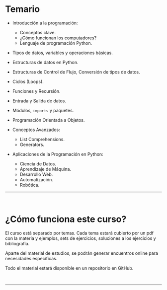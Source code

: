 # Temario

- Introducción a la programación:
    - Conceptos clave.
    - ¿Cómo funcionan los computadores?
    - Lenguaje de programación Python.

- Tipos de datos, variables y operaciones básicas.
- Estructuras de datos en Python.
- Estructuras de Control de Flujo, Conversión de tipos de datos.
- Ciclos (Loops).
- Funciones y Recursión.
- Entrada y Salida de datos.
- Módulos, `imports` y paquetes.
- Programación Orientada a Objetos.
- Conceptos Avanzados:
    - List Comprehensions.
    - Generators.
- Aplicaciones de la Programación en Python:
    - Ciencia de Datos.
    - Aprendizaje de Máquina.
    - Desarrollo Web.
    - Automatización.
    - Robótica.

---

&nbsp;

# ¿Cómo funciona este curso?
El curso está separado por temas. Cada tema estará cubierto por un pdf con la materia y ejemplos, sets de ejercicios, soluciones a los ejercicios y bibliografía.

Aparte del material de estudios, se podrán generar encuentros online para necesidades específicas.

Todo el material estará disponible en un repositorio en GitHub.

&nbsp;

---

&nbsp;

